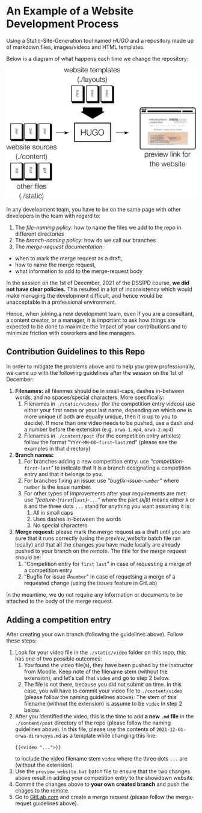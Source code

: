 # An Example of a Website Development Process

Using a Static-Site-Generation tool named _HUGO_ and a repository made up of markdown files, images/videos and HTML templates.

Below is a diagram of what happens each time we change the repository:  

![HUGO Diagram](./docs/HUGO_big_picture.plain.svg)

In any development team, you have to be on the same page with other developers in the team with regard to:
1. The _file-naming policy_: how to name the files we add to the repo in different directories
1. The _branch-naming policy_: how do we call our branches
1. The _merge-request documentation_:
  - when to mark the merge request as a draft, 
  - how to name the merge request,
  - what information to add to the merge-request body

In the session on the 1st of December, 2021 of the DSSIPD course, **we did not have clear policies.** This resulted in a lot of inconsistency which would make managing the development difficult, and hence would be unacceptable in a professional environment.

Hence, when joining a new development team, even if you are a consultant, a content creator, or a manager, it is important to ask how things are expected to be done to maximize the impact of your contributions and to minimize friction with coworkers and line managers.

## Contribution Guidelines to this Repo

In order to mitigate the problems above and to help you grow professionally, we came up with the following guidelines after the session on the 1st of December:

1. **Filenames:** all filenmes should be in small-caps, dashes in-between words, and no spaces/special characters. More specifically:
    1. Filenames in `./static/videos/` (for the competition entry videos) use either your first name or your last name, depending on which one is more unique (if both are equally unique, then it is up to you to decide). If more than one video needs to be pushed, use a dash and a number before the extension (e.g. `orwa-1.mp4`, `orwa-2.mp4`)
    1. Filenames in `./content/post` (for the competition entry articles) follow the format "`YYYY`-`MM`-`DD`-`first`-`last`.md" (please see the examples in that directory)
1. **Branch names:**
    1. For branches adding a new competition entry: use _"competition-`first`-`last`"_ to indicate that it is a branch designating a competition entry and that it belongs to you.
    1. For branches fixing an issue: use _"bugfix-issue-`number`"_ where `number` is the issue number.
    1. For other types of improvements after your requirements are met: use _"feature-(`first`|`last`)-`...`"_ where the part _(`A`|`B`)_ means either `A` or `B` and the three dots `...` stand for anything you want assuming it is:
        1. All in small caps
        1. Uses dashes in-between the words
        1. No special characters
1. **Merge request:** please mark the merge request as a draft until you are sure that it runs correctly (using the *preview_website* batch file ran locally) and that all the changes you have made locally are already pushed to your branch on the remote. The title for the merge request should be:
    1. "Competition entry for `first` `last`" in case of requesting a merge of a competition entry
    1. "Bugfix for issue #`number`" in case of requetsing a merge of a requested change (using the _issues_ feature in GitLab)

In the meantime, we do not require any information or documents to be attached to the body of the merge request.

## Adding a competition entry

After creating your own branch (following the guidelines above). Follow these steps:

1. Look for your video file in the `./static/video` folder on this repo, this has one of two possible outcomes:
    1. You found the video file(s), they have been pushed by the instructor from Moodle. Keep note of the filename stem (without the extension), and let's call that `video` and go to step 2 below.
    1. The file is not there, because you did not submit on time. In this case, you will have to commit your video file to `./content/video` (please follow the naming guidelines above). The stem of this filename (without the extension) is assume to be `video` in step 2 below.
2. After you identified the video, this is the time to add **a new `.md` file** in the `./content/post` directory of the repo (please follow the naming guidelines above). In this file, please use the contents of `2021-12-01-orwa-diraneyya.md` as a template while changing this line:
    ```
    {{<video "...">}}
    ``` 
    to include the video filename stem `video` where the three dots `...` are (without the extension).
3. Use the `preview_website.bat` batch file to ensure that the two changes above result in adding your competition entry to the showdown website.
4. Commit the changes above to **your own created branch** and push the chages to the remote.
5. Go to [GitLab.com](https://gitlab.com/rwth-crmasters-wise2122/deep-music-visualizer-showdown) and create a merge request (please follow the merge-requet guidelines above).